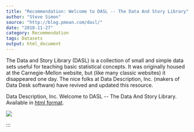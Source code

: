 ```yaml
---
title: "Recommendation: Welcome to DASL -- The Data And Story Library"
author: "Steve Simon"
source: "http://blog.pmean.com/dasl/"
date: "2018-11-27"
category: Recommendation
tags: Datasets
output: html_document
---
```


The Data and Story Library (DASL) is a collection of small and simple
data sets useful for teaching basic statistical concepts. It was
originally housed at the Carnegie-Mellon website, but (like many classic
websites) it disappeared one day. The nice folks at Data Description,
Inc. (makers of Data Desk software) have revived and updated this
resource.

<!---More--->

Data Description, Inc. Welcome to DASL -- The Data And Story Library.
Available in [html format](https://dasl.datadescription.com/).

![](../../images/dasl01.png)


:::

